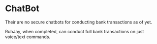 # ChatBot

Their are no secure chatbots for conducting bank transactions as of yet.

RuhJay, when completed, can conduct full bank transactions on just voice/text commands.
